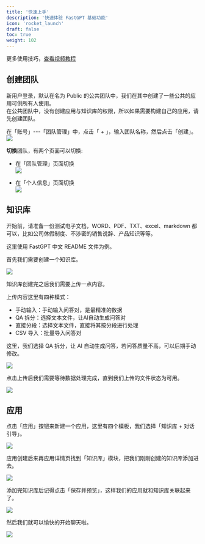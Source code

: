 ```yaml
---
title: '快速上手'
description: '快速体验 FastGPT 基础功能'
icon: 'rocket_launch'
draft: false
toc: true
weight: 102
---
```


更多使用技巧，[查看视频教程](https://www.bilibili.com/video/BV1sH4y1T7s9)


## 创建团队
新用户登录，默认在名为 Public 的公共团队中，我们在其中创建了一些公共的应用可供所有人使用。  
在公共团队中，没有创建应用与知识库的权限，所以如果需要构建自己的应用，请先创建团队。

在「账号」---「团队管理」中，点击「 + 」，输入团队名称，然后点击「创建」。
![](/imgs/create-team.png)

**切换**团队，有两个页面可以切换:
- 在「团队管理」页面切换  
  ![](/imgs/switch-team1.png)

- 在「个人信息」页面切换  
  ![](/imgs/switch-team2.png)

## 知识库

开始前，请准备一份测试电子文档，WORD、PDF、TXT、excel、markdown 都可以，比如公司休假制度、不涉密的销售说辞、产品知识等等。

这里使用 FastGPT 中文 README 文件为例。

首先我们需要创建一个知识库。

![](/imgs/create-rep.png)

知识库创建完之后我们需要上传一点内容。

上传内容这里有四种模式：
- 手动输入：手动输入问答对，是最精准的数据
- QA 拆分：选择文本文件，让AI自动生成问答对
- 直接分段：选择文本文件，直接将其按分段进行处理
- CSV 导入：批量导入问答对

这里，我们选择 QA 拆分，让 AI 自动生成问答，若问答质量不高，可以后期手动修改。

![](/imgs/upload-data.png)

点击上传后我们需要等待数据处理完成，直到我们上传的文件状态为可用。

![](/imgs/upload-data2.png)

## 应用

点击「应用」按钮来新建一个应用，这里有四个模板，我们选择「知识库 + 对话引导」。

![](/imgs/create-app.png)

应用创建后来再应用详情页找到「知识库」模块，把我们刚刚创建的知识库添加进去。

![](/imgs/create-app2.png)

添加完知识库后记得点击「保存并预览」，这样我们的应用就和知识库关联起来了。

![](/imgs/create-app3.png)

然后我们就可以愉快的开始聊天啦。

![](/imgs/create-app4.png)
